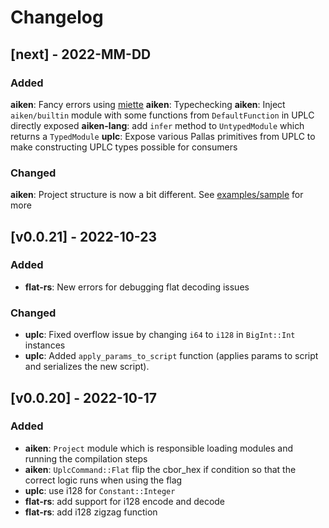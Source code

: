 # Changelog

## [next] - 2022-MM-DD

### Added

**aiken**: Fancy errors using [miette](https://github.com/zkat/miette)
**aiken**: Typechecking
**aiken**: Inject `aiken/builtin` module with some functions from `DefaultFunction` in UPLC directly exposed
**aiken-lang**: add `infer` method to `UntypedModule` which returns a `TypedModule`
**uplc**: Expose various Pallas primitives from UPLC to make constructing
UPLC types possible for consumers

### Changed

**aiken**: Project structure is now a bit different. See [examples/sample](https://github.com/txpipe/aiken/tree/main/examples/sample) for more

## [v0.0.21] - 2022-10-23

### Added

- **flat-rs**: New errors for debugging flat decoding issues

### Changed

- **uplc**: Fixed overflow issue by changing `i64` to `i128` in `BigInt::Int` instances
- **uplc**: Added `apply_params_to_script` function (applies params to script and serializes the new script).

## [v0.0.20] - 2022-10-17

### Added

- **aiken**: `Project` module which is responsible loading modules and running the compilation steps
- **aiken**: `UplcCommand::Flat` flip the cbor_hex if condition so that the correct logic runs when using the flag
- **uplc**: use i128 for `Constant::Integer`
- **flat-rs**: add support for i128 encode and decode
- **flat-rs**: add i128 zigzag function
